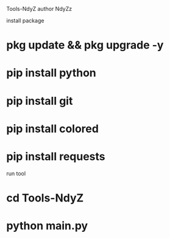 Tools-NdyZ 
author NdyZz

install package 
# pkg update && pkg upgrade -y 
# pip install python 
# pip install git 
# pip install colored 
# pip install requests 
run tool 
# cd Tools-NdyZ 
# python main.py

